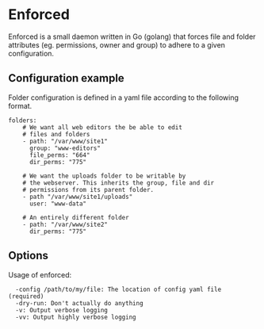# Enforced

Enforced is a small daemon written in Go (golang) that forces file and folder attributes (eg. permissions, owner and group) to adhere to a given configuration.

## Configuration example

Folder configuration is defined in a yaml file according to the following format.

    folders:
        # We want all web editors the be able to edit
        # files and folders
        - path: "/var/www/site1"
          group: "www-editors"
          file_perms: "664"
          dir_perms: "775"

        # We want the uploads folder to be writable by
        # the webserver. This inherits the group, file and dir
        # permissions from its parent folder.
        - path "/var/www/site1/uploads"
          user: "www-data"

        # An entirely different folder
        - path: "/var/www/site2"
          dir_perms: "775"

## Options

Usage of enforced:

      -config /path/to/my/file: The location of config yaml file (required)
      -dry-run: Don't actually do anything
      -v: Output verbose logging
      -vv: Output highly verbose logging




